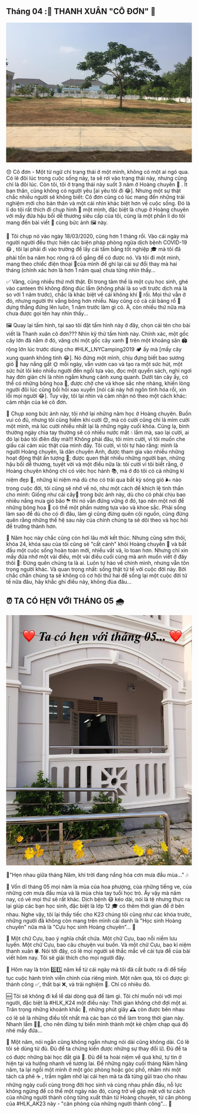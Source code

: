 ## Tháng 04 :🌲 THANH XUÂN "CÔ ĐƠN" 🌲

![HLK_MyYouth 4](../img/HLK4.jpg)

😞 Cô đơn - Một từ ngữ chỉ trạng thái ở một mình, không có một ai ngó qua. Có lẽ đôi lúc trong cuộc sống này, ta sẽ rơi vào trạng thái này, nhưng cũng chỉ là đôi lúc. Còn tôi, tôi ở trạng thái này suốt 3 năm ở Hoàng chuyên 🏫 . Ít bạn thân, cũng không có người yêu [ai yêu tôi đi 😂]. Nhưng một sự thật chắc nhiều người sẽ không biết: Cô đơn cũng có lúc mang đến những trải nghiệm mới cho bản thân và một cái nhìn khác biệt hơn về cuộc sống. Đó là lí do tôi rất thích đi chụp hình 📸 một mình, đặc biệt là chụp ở Hoàng chuyên với mấy đứa hậu bối dễ thương siêu cấp của tôi, cũng là một phần lí do tôi mang đến bài viết 📝 cùng bức ảnh 🖼 này.

📆 Tôi chụp nó vào ngày 18/03/2020, cũng hơn 1 tháng rồi. Vào cái ngày mà người người đều thực hiện các biện pháp phòng ngừa dịch bệnh COVID-19 😷 , tôi lại phải đi vào trường để lấy cái tấm bằng tốt nghiệp 🎓 mà tôi đã phải tốn ba năm học ròng rã cố gắng để có được nó. Và tôi đi một mình, mang theo chiếc điện thoại 📱của mình để ghi lại cái sự đổi thay mà hai tháng (chính xác hơn là hơn 1 năm qua) chưa từng nhìn thấy...

✅ Vâng, cũng nhiều thứ mới thật. Đi trong tâm thế là một cựu học sinh, ghé vào canteen thì không đông đúc lắm (không phải là so với trước dịch mà là so với 1 năm trước), chắc là khác biệt về cái không khí 🍃 rồi. Mọi thứ vẫn ở đó, nhưng người thì vắng bóng hơn nhiều. Nay cũng có cả cái bảng rổ 🏀 dựng thẳng đứng lên luôn, 1 năm trước làm gì có. À, còn nhiều thứ nữa mà chưa được gọi tên hay nhìn thấy...

🖼 Quay lại tấm hình, tại sao tôi đặt tấm hình này ở đây, chọn cái tên cho bài viết là Thanh xuân cô đơn??? Nhìn kỹ thử tấm hình này. Chính xác, một gốc cây lớn đã nằm ở đó, vâng chỉ một gốc cây xanh 🌳 trên một khoảng sân 🏟 rộng lớn lúc trước dùng cho #HLK_LNYCamping2019 🏕 ấy mà [mấy cây xung quanh không tính 😂]. Nó đứng một mình, chịu đựng biết bao sương gió 💨 hay nắng gắt 🌞 mỗi ngày, vẫn vươn cao và tạo ra một sức hút, một sức hút lôi kéo nhiều người đến ngồi tựa vào, đọc một quyển sách, nghỉ ngơi hay đơn giản chỉ là nhìn ngắm khung cảnh xung quanh. Dưới tán cây ấy, có thể có những bông hoa 🌺, được chở che và khoe sắc nhẹ nhàng, khiến lòng người đôi lúc cũng bồi hồi xao xuyến [nói cái này hơi ngôn tình hóa rồi, xin lỗi mọi người 😂]. Tuy vậy, tôi lại nhìn và cảm nhận nó theo một cách khác: cảm nhận của kẻ cô đơn.

📸 Chụp xong bức ảnh này, tôi nhớ lại những năm học ở Hoàng chuyên. Buồn vui có đủ, nhưng tôi cũng hiếm khi cười 😊, mà có cười cũng chỉ là mỉm cười một mình, mà lúc cười nhiều nhất lại là những ngày cuối khóa. Cũng lạ, bình thường ngày chia tay thường sẽ có nhiều nước mắt 💧 lắm mà, sao lại cười, ai đó lại bảo tôi điên đây mà!!! Không phải đâu, tôi mỉm cười, vì tôi muốn che giấu cái cảm xúc thật của mình đấy. Tôi cười, vì tôi tự hào rằng: mình là người Hoàng chuyên, là dân chuyên Anh, được tham gia vào nhiều những hoạt động thật ấn tượng 🏐; được quen thật nhiều những người bạn, những hậu bối dễ thương, tuyệt vời và một điều nữa là: tôi cười vì tôi biết rằng, ở Hoàng chuyên không chỉ có việc học hành 📚, mà ở đó tôi có cả những kỉ niệm đẹp 🌱, những kỉ niệm mà dù cho có trải qua bất kỳ sóng gió 🌬 nào trong cuộc đời, tôi cũng sẽ nhớ về nó, như một cách để khích lệ tinh thần cho mình: Giống như cái cây🌲 trong bức ảnh này, dù cho có phải chịu bao nhiêu nắng mưa gió bão ⛈ thì nó vẫn đứng vững ở đó, tạo nên một nơi để những bông hoa 🌸 có thể một phần nương tựa vào và khoe sắc. Phải sống làm sao để dù cho có đi đâu, làm gì cũng đừng quên cội nguồn, cũng đừng quên rằng những thế hệ sau này của chính chúng ta sẽ dõi theo và học hỏi để trưởng thành hơn.

🍂 Năm học này chắc cũng còn hơi lâu mới kết thúc. Nhưng cũng sớm thôi, khóa 24, khóa sau của tôi cũng sẽ "cất cánh" khỏi Hoàng chuyên 🏫 và bắt đầu một cuộc sống hoàn toàn mới, nhiều vất vả, lo toan hơn. Nhưng chỉ xin mấy đứa nhớ một vài điều, một vài điều cuối cùng mà anh muốn viết ở đây thôi 🔑: Đừng quên chúng ta là ai. Luôn tự hào về chính mình, nhưng vẫn tôn trọng người khác. Và quan trọng nhất: sống thật tử tế với cuộc đời này. Bởi chắc chắn chúng ta sẽ không có cơ hội thứ hai để sống lại một cuộc đời tử tế nữa đâu, hãy khắc ghi điều này, không đùa đâu...

## ⏰ TA CÓ HẸN VỚI THÁNG 05 🌧

![HLK_MyYouth](../img/HLK5.jpg)

🎵"Hẹn nhau giữa tháng Năm, khi trời đang nắng hóa cơn mưa đầu mùa..." 🎶

🌺 Vốn dĩ tháng 05 mọi năm là mùa của hoa phượng, của những tiếng ve, của những cơn mưa đầu mùa và là mùa chia tay tuổi học trò. Ấy vậy mà năm nay, có vẻ mọi thứ sẽ rất khác. Dịch bệnh 😷 kéo dài, nói là tệ nhưng thực ra lại giúp các bạn học sinh, đặc biệt là lớp 12 🎓 có thêm thời gian để ở bên nhau. Nghe vậy, tôi lại thấy tiếc cho K23 chúng tôi cũng như các khóa trước, những người đã không còn mang trên mình cái danh là "Học sinh Hoàng chuyên" nữa mà là "Cựu học sinh Hoàng chuyên"... 🏫

📝 Một chữ Cựu, bao ý nghĩa chất chứa. Một chữ Cựu, bao nỗi niềm lưu luyến. Một chữ Cựu, bao câu chuyện vui buồn. Và một chữ Cựu, bao kỉ niệm thanh xuân 🍀. Nói tới đây, có lẽ mọi người sẽ thắc mắc về cái tựa đề của bài viết hôm nay. Tôi sẽ giải thích cho mọi người đây.

📆 Hôm nay là tròn 0️⃣1️⃣ năm kể từ cái ngày mà tôi đã cất bước ra đi để tiếp tục cuộc hành trình viễn chinh của riêng mình. Một năm qua, tôi có được gì: thành công ✅, thất bại ❌, và trải nghiệm 📖. Chỉ có nhiêu đó.

🆕 Tôi sẽ không đi kể lể dài dòng quá để làm gì. Tôi chỉ muốn nói với mọi người, đặc biệt là #HLK_K24 một điều này: Thời gian không chờ đợi một ai. Trân trọng những khoảnh khắc 📸, những phút giây 🕰 còn được bên nhau có lẽ sẽ là những điều tốt nhất mà các bạn có thể làm trong thời gian này. Nhanh lắm 🏃‍♂️, cho nên đừng tự biến mình thành một kẻ chậm chạp quá độ nhé mấy đứa...

📅 Một năm, nói ngắn cũng không ngắn nhưng nói dài cũng không dài. Có lẽ tôi sẽ dùng từ đủ. Đủ để ta chứng kiến được những sự thay đổi ☑️. Đủ để ta có được những bài học đắt giá 🌱. Đủ để ta hoài niệm về quá khứ, tự tin ở hiện tại và hướng nhanh về tương lai. Để những ngày cuối tháng Năm hằng năm, ta lại ngồi một mình ở một góc phòng hoặc góc phố, nhâm nhi một tách cà phê ☕ , trầm ngâm nhớ lại cái hẹn mà ta đã từng gửi trao cho nhau những ngày cuối cùng trong đời học sinh và cùng nhau phấn đấu, nỗ lực không ngừng để có thể một ngày nào đó, cùng trở về gặp mặt với tư cách của những người thành công từng xuất thân từ Hoàng chuyên, từ căn phòng của #HLK_AK23 này - "căn phòng của những người thành công"... 🏡

